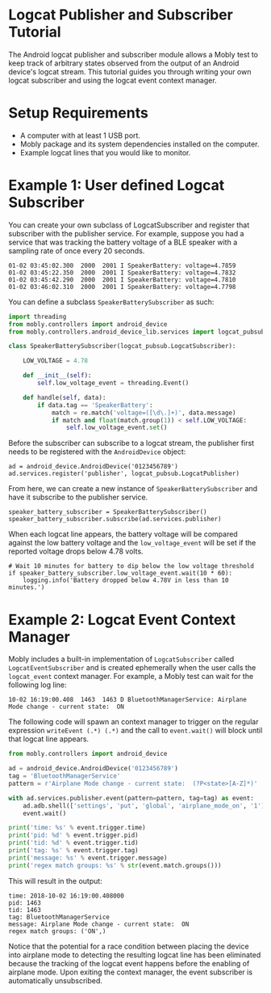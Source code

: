 Logcat Publisher and Subscriber Tutorial
======

The Android logcat publisher and subscriber module allows a Mobly test to
keep track of arbitrary states observed from the output of an Android
device's logcat stream. This tutorial guides you through writing your own
logcat subscriber and using the logcat event context manager.

# Setup Requirements

*   A computer with at least 1 USB port.
*   Mobly package and its system dependencies installed on the computer.
*   Example logcat lines that you would like to monitor.

# Example 1: User defined Logcat Subscriber

You can create your own subclass of LogcatSubscriber and register that
subscriber with the publisher service. For example, suppose you had a service
that was tracking the battery voltage of a BLE speaker with a sampling rate of
once every 20 seconds.

```
01-02 03:45:02.300  2000  2001 I SpeakerBattery: voltage=4.7859
01-02 03:45:22.350  2000  2001 I SpeakerBattery: voltage=4.7832
01-02 03:45:42.290  2000  2001 I SpeakerBattery: voltage=4.7810
01-02 03:46:02.310  2000  2001 I SpeakerBattery: voltage=4.7798
```

You can define a subclass `SpeakerBatterySubscriber` as such:

```python
import threading
from mobly.controllers import android_device
from mobly.controllers.android_device_lib.services import logcat_pubsub

class SpeakerBatterySubscriber(logcat_pubsub.LogcatSubscriber):

    LOW_VOLTAGE = 4.78

    def __init__(self):
        self.low_voltage_event = threading.Event()

    def handle(self, data):
        if data.tag == 'SpeakerBattery':
            match = re.match('voltage=([\d\.]+)', data.message)
            if match and float(match.group(1)) < self.LOW_VOLTAGE:
                self.low_voltage_event.set()
```

Before the subscriber can subscribe to a logcat stream, the publisher first
needs to be registered with the `AndroidDevice` object:

```
ad = android_device.AndroidDevice('0123456789')
ad.services.register('publisher', logcat_pubsub.LogcatPublisher)
```

From here, we can create a new instance of `SpeakerBatterySubscriber` and
have it subscribe to the publisher service.

```
speaker_battery_subscriber = SpeakerBatterySubscriber()
speaker_battery_subscriber.subscribe(ad.services.publisher)
```

When each logcat line appears, the battery voltage will be compared against
the low battery voltage and the `low_voltage_event` will be set if the
reported voltage drops below 4.78 volts.

```
# Wait 10 minutes for battery to dip below the low voltage threshold
if speaker_battery_subscriber.low_voltage_event.wait(10 * 60):
    logging.info('Battery dropped below 4.78V in less than 10 minutes.')
```

# Example 2: Logcat Event Context Manager

Mobly includes a built-in implementation of `LogcatSubscriber` called
`LogcatEventSubscriber` and is created ephemerally when the user calls the
`logcat_event` context manager. For example, a Mobly test can wait for the
following log line:

```
10-02 16:19:00.408  1463  1463 D BluetoothManagerService: Airplane Mode change - current state:  ON
```

The following code will spawn an context manager to trigger on the regular
expression `writeEvent (.*) (.*)` and the call to `event.wait()` will block
until that logcat line appears.

```python
from mobly.controllers import android_device

ad = android_device.AndroidDevice('0123456789')
tag = 'BluetoothManagerService'
pattern = r'Airplane Mode change - current state:  (?P<state>[A-Z]*)'

with ad.services.publisher.event(pattern=pattern, tag=tag) as event:
    ad.adb.shell(['settings', 'put', 'global', 'airplane_mode_on', '1'])
    event.wait()

print('time: %s' % event.trigger.time)
print('pid: %d' % event.trigger.pid)
print('tid: %d' % event.trigger.tid)
print('tag: %s' % event.trigger.tag)
print('message: %s' % event.trigger.message)
print('regex match groups: %s' % str(event.match.groups()))
```

This will result in the output:

```
time: 2018-10-02 16:19:00.408000
pid: 1463
tid: 1463
tag: BluetoothManagerService
message: Airplane Mode change - current state:  ON
regex match groups: ('ON',)
```

Notice that the potential for a race condition between placing the device
into airplane mode to detecting the resulting logcat line has been
eliminated because the tracking of the logcat event happens before the
enabling of airplane mode. Upon exiting the context manager, the event
subscriber is automatically unsubscribed.
